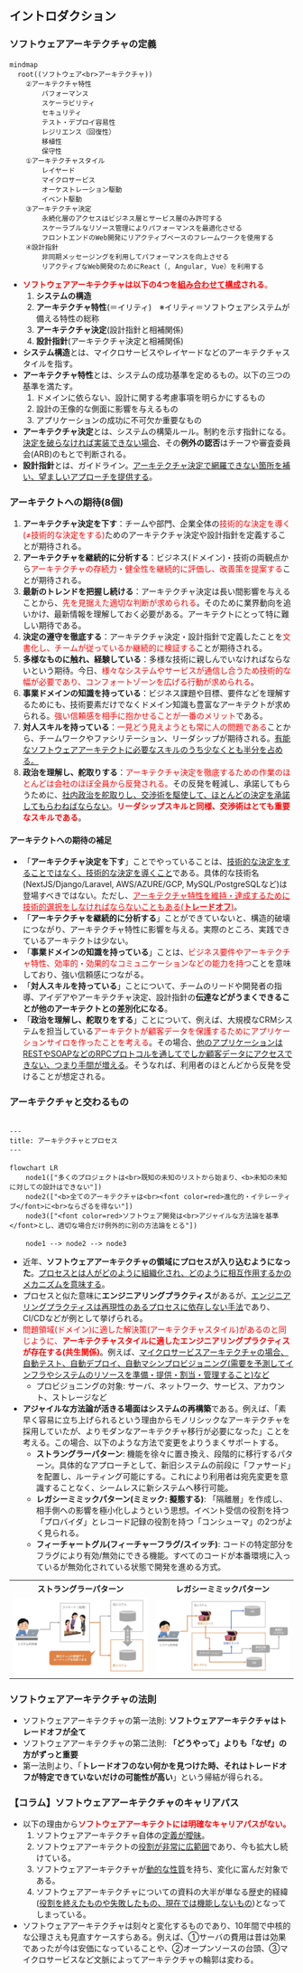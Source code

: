 ## イントロダクション

### ソフトウェアアーキテクチャの定義

```mermaid
mindmap
  root((ソフトウェア<br>アーキテクチャ))
    ②アーキテクチャ特性
        パフォーマンス
        スケーラビリティ
        セキュリティ
        テスト・デプロイ容易性
        レジリエンス（回復性）
        移植性
        保守性
    ①アーキテクチャスタイル
        レイヤード
        マイクロサービス
        オーケストレーション駆動
        イベント駆動
    ③アーキテクチャ決定
        永続化層のアクセスはビジネス層とサービス層のみ許可する
        スケーラブルなリソース管理によりパフォーマンスを最適化させる
        フロントエンドのWeb開発にリアクティブベースのフレームワークを使用する
    ④設計指針
        非同期メッセージングを利用してパフォーマンスを向上させる
        リアクティブなWeb開発のためにReact（, Angular, Vue）を利用する
```

- <font color=red><b>ソフトウェアアーキテクチャは以下の4つを<u>組み合わせて構成</u>される</b>。</font>
  1. **システムの構造**
  2. **アーキテクチャ特性**(＝イリティ)　※イリティ＝ソフトウェアシステムが備える特性の総称
  3. **アーキテクチャ決定**(設計指針と相補関係)
  4. **設計指針**(アーキテクチャ決定と相補関係)
- **システム構造**とは、マイクロサービスやレイヤードなどのアーキテクチャスタイルを指す。
- **アーキテクチャ特性**とは、システムの成功基準を定めるもの。以下の三つの基準を満たす。
  1. ドメインに依らない、設計に関する考慮事項を明らかにするもの
  2. 設計の王像的な側面に影響を与えるもの
  3. アプリケーションの成功に不可欠か重要なもの
- **アーキテクチャ決定**とは、システムの構築ルール。制約を示す指針になる。<u>決定を破らなければ実装できない場合</u>、その**例外の認否**はチーフや審査委員会(ARB)のもとで判断される。
- **設計指針**とは、ガイドライン。<u>アーキテクチャ決定で網羅できない箇所を補い、望ましいアプローチを提供する</u>。

### アーキテクトへの期待(8個)

1. **アーキテクチャ決定を下す**：チームや部門、企業全体の<font color=red>技術的な決定を導く($\neq$技術的な決定をする)</font>ためのアーキテクチャ決定や設計指針を定義することが期待される。
2. **アーキテクチャを継続的に分析する**：ビジネス(ドメイン)・技術の両観点から<font color=red>アーキテクチャの存続力・健全性を継続的に評価し、改善策を提案する</font>ことが期待される。
3. **最新のトレンドを把握し続ける**：アーキテクチャ決定は長い間影響を与えることから、<font color=red>先を見据えた適切な判断が求められる</font>。そのために業界動向を追いかけ、最新情報を理解しておく必要がある。アーキテクトにとって特に難しい期待である。
4. **決定の遵守を徹底する**：アーキテクチャ決定・設計指針で定義したことを<font color=red>文書化し、チームが従っているか継続的に検証する</font>ことが期待される。
5. **多様なものに触れ、経験している**：多様な技術に親しんでいなければならないという期待。今日、<font color=red>様々なシステムやサービスが通信し合うため技術的な幅が必要であり、コンフォートゾーンを広げる行動が求められる</font>。
6. **事業ドメインの知識を持っている**：ビジネス課題や目標、要件などを理解するためにも、技術要素だけでなくドメイン知識も豊富なアーキテクトが求められる。<font color=red>強い信頼感を相手に抱かせることが一番のメリット</font>である。
7. **対人スキルを持っている**：<font color=red>一見どう見えようとも常に人の問題である</font>ことから、チームワークやファシリテーション、リーダシップが期待される。<u>有能なソフトウェアアーキテクトに必要なスキルのうち少なくとも半分を占める。</u>
8. **政治を理解し、舵取りする**：<font color=red>アーキテクチャ決定を徹底するための作業のほとんどは会社のほぼ全員から反発される。</font>その反発を軽減し、承諾してもらうために、<u>社内政治を舵取りし、交渉術を駆使して、ほとんどの決定を承諾してもらわねばならない</u>。<font color=red><b>リーダシップスキルと同様、交渉術はとても重要なスキルである</b></font>。

#### アーキテクトへの期待の補足

- 「**アーキテクチャ決定を下す**」ことでやっていることは、<u>技術的な決定をすることではなく、技術的な決定を導くこと</u>である。具体的な技術名(NextJS/Django/Laravel, AWS/AZURE/GCP, MySQL/PostgreSQLなど)は登場すべきではない。ただし、<font color=red><u>アーキテクチャ特性を維持・達成するために技術的選択をしなければならないこともある(<b>トレードオフ</b>)</u></font>。
- 「**アーキテクチャを継続的に分析する**」ことができていないと、構造的破壊につながり、アーキテクチャ特性に影響を与える。実際のところ、実践できているアーキテクトは少ない。
- 「**事業ドメインの知識を持っている**」ことは、<font color=red>ビジネス要件やアーキテクチャ特性、効率的・効果的なコミュニケーションなどの能力を持つ</font>ことを意味しており、強い信頼感につながる。
- 「**対人スキルを持っている**」ことについて、チームのリードや開発者の指導、アイデアやアーキテクチャ決定、設計指針の**伝達などがうまくできることが他のアーキテクトとの差別化になる**。
- 「**政治を理解し、舵取りをする**」ことについて、例えば、大規模なCRMシステムを担当している<font color=red>アーキテクトが顧客データを保護するためにアプリケーションサイロを作ったことを考える</font>。その場合、<u>他のアプリケーションはRESTやSOAPなどのRPCプロトコルを通してでしか顧客データにアクセスできない、つまり手間が増える</u>。そうなれば、利用者のほとんどから反発を受けることが想定される。

### アーキテクチャと交わるもの

```mermaid

---
title: アーキテクチャとプロセス
---

flowchart LR
    node1(["多くのプロジェクトは<br>既知の未知のリストから始まり、<b>未知の未知に対しての設計はできない"])
    node2(["<b>全てのアーキテクチャは<br><font color=red>進化的・イテレーティブ</font>に<br>ならざるを得ない"])
    node3(["<font color=red>ソフトウェア開発は<br>アジャイルな方法論を基準</font>とし、適切な場合だけ例外的に別の方法論をとる"])

    node1 --> node2 --> node3
```

- 近年、**ソフトウェアアーキテクチャの領域にプロセスが入り込むようになった**。<u>プロセスとは人がどのように組織化され、どのように相互作用するかのメカニズムを意味する</u>。
- プロセスと似た意味に**エンジニアリングプラクティス**があるが、<u>エンジニアリングプラクティスは再現性のあるプロセスに依存しない手法</u>であり、CI/CDなどが例として挙げられる。
- <font color=red>問題領域(ドメイン)に適した解決策(アーキテクチャスタイル)があるのと同じように、<b>アーキテクチャスタイルに適したエンジニアリングプラクティスが存在する(共生関係)</b></font>。例えば、<u>マイクロサービスアーキテクチャの場合、自動テスト、自動デプロイ、自動マシンプロビジョニング(需要を予測してインフラやシステムのリソースを準備・提供・割当・管理すること)など</u>
  - プロビジョニングの対象: サーバ、ネットワーク、サービス、アカウント、ストレージなど
- **アジャイルな方法論が活きる場面はシステムの再構築**である。例えば、「素早く容易に立ち上げられるという理由からモノリシックなアーキテクチャを採用していたが、よりモダンなアーキテクチャ移行が必要になった」ことを考える。この場合、以下のような方法で変更をよりうまくサポートする。
  - **ストラングラーパターン**: 機能を徐々に置き換え、段階的に移行するパターン。具体的なアプローチとして、新旧システムの前段に「ファサード」を配置し、ルーティング可能にする。これにより利用者は宛先変更を意識することなく、シームレスに新システムへ移行可能。
  - **レガシーミミックパターン(ミミック: 擬態する)**: 「隔離層」を作成し、相手側への影響を極小化しようという思想。イベント受信の役割を持つ「プロバイダ」とレコード記録の役割を持つ「コンシューマ」の2つがよく見られる。
  - **フィーチャートグル(フィーチャーフラグ/スイッチ)**: コードの特定部分をフラグにより有効/無効にできる機能。すべてのコードが本番環境に入っているが無効化されている状態で開発を進める方式。

<table>
	<tbody>
		<tr>
			<th>ストラングラーパターン</th>
			<th>レガシーミミックパターン</th>
		</tr>
		<tr>
			<td><img src="images/strangler_pattern.png"></td>
			<td><img src="images/legacy_mimic_pattern.png"></td>
		</tr>
	</tbody>
</table>

### ソフトウェアアーキテクチャの法則

- ソフトウェアアーキテクチャの第一法則: **ソフトウェアアーキテクチャはトレードオフが全て**
- ソフトウェアアーキテクチャの第二法則: **「どうやって」よりも「なぜ」の方がずっと重要**
- 第一法則より、「**トレードオフのない何かを見つけた時、それはトレードオフが特定できていないだけの可能性が高い**」という帰結が得られる。

### 【コラム】ソフトウェアアーキテクチャのキャリアパス

- 以下の理由から<font color=red><b>ソフトウェアアーキテクトには明確なキャリアパスがない。</b></font>
  1. ソフトウェアアーキテクチャ自体の<u>定義が曖昧</u>。
  2. ソフトウェアアーキテクトの<u>役割が非常に広範囲</u>であり、今も拡大し続けている。
  3. ソフトウェアアーキテクチャが<u>動的な性質</u>を持ち、変化に富んだ対象である。
  4. ソフトウェアアーキテクチャについての資料の大半が単なる歴史的経緯(<u>役割を終えたものや失敗したもの、現在では機能しないもの</u>)となってしまっている。
- ソフトウェアアーキテクチャは刻々と変化するものであり、10年間で中核的な公理さえも見直すケースすらある。例えば、①サーバの費用は昔は効果であったが今は安価になっていることや、②オープンソースの台頭、③マイクロサービスなど文脈によってアーキテクチャの輪郭は変わる。
